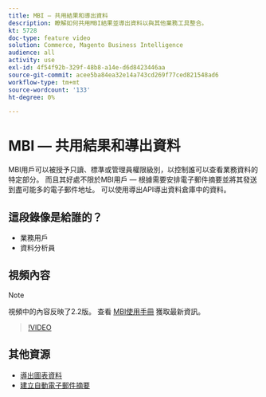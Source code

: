 ```yaml
---
title: MBI — 共用結果和導出資料
description: 瞭解如何共用MBI結果並導出資料以與其他業務工具整合。
kt: 5728
doc-type: feature video
solution: Commerce, Magento Business Intelligence
audience: all
activity: use
exl-id: 4f54f92b-329f-48b8-a14e-d6d8423446aa
source-git-commit: acee5ba84ea32e14a743cd269f77ced821548ad6
workflow-type: tm+mt
source-wordcount: '133'
ht-degree: 0%

---
```


# MBI — 共用結果和導出資料

MBI用戶可以被授予只讀、標準或管理員權限級別，以控制誰可以查看業務資料的特定部分。 而且其好處不限於MBI用戶 — 根據需要安排電子郵件摘要並將其發送到盡可能多的電子郵件地址。 可以使用導出API導出資料倉庫中的資料。

## 這段錄像是給誰的？

- 業務用戶
- 資料分析員

## 視頻內容

>[!NOTE]
>
>視頻中的內容反映了2.2版。 查看 [MBI使用手冊](https://docs.magento.com/mbi/) 獲取最新資訊。

>[!VIDEO](https://video.tv.adobe.com/v/35983?quality=12&learn=on)

## 其他資源

- [導出圖表資料](https://docs.magento.com/mbi/data-user/export-data/exp-chart-dash.html)
- [建立自動電子郵件摘要](https://docs.magento.com/mbi/data-user/export-data/email-summaries.html)
